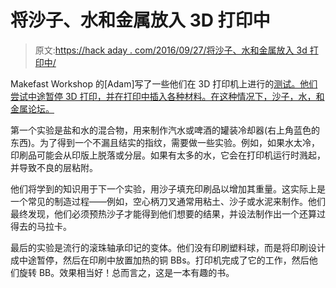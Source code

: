 # 将沙子、水和金属放入 3D 打印中

> 原文:[https://hack aday . com/2016/09/27/将沙子、水和金属放入 3d 打印中/](https://hackaday.com/2016/09/27/putting-sand-water-and-metal-into-a-3d-print/)

Makefast Workshop 的[Adam]写了一些他们在 3D 打印机上进行的[测试。他们尝试中途暂停 3D 打印，并在打印中插入各种材料。在这种情况下，沙子，水，和金属论坛。](http://makefastworkshop.com/hacks/?p=20160920)

第一个实验是盐和水的混合物，用来制作汽水或啤酒的罐装冷却器(右上角蓝色的东西)。为了得到一个不漏且结实的指纹，需要做一些实验。例如，如果水太冷，印刷品可能会从印版上脱落或分层。如果有太多的水，它会在打印机运行时溅起，并导致不良的层粘附。

他们将学到的知识用于下一个实验，用沙子填充印刷品以增加其重量。这实际上是一个常见的制造过程——例如，空心柄刀叉通常用粘土、沙子或水泥来制作。他们最终发现，他们必须预热沙子才能得到他们想要的结果，并设法制作出一个还算过得去的马拉卡。

最后的实验是流行的滚珠轴承印记的变体。他们没有印刷塑料球，而是将印刷设计成中途暂停，然后在印刷中放置加热的铜 BBs。打印机完成了它的工作，然后他们旋转 BB。效果相当好！总而言之，这是一本有趣的书。